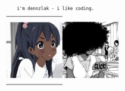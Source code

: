 `     i'm dennzlak - i like coding.    `
<br>
<hr width="30%">
<img src="o.jpg" width="30%"><img src="1.png" width="30%">
<hr width="30%">
